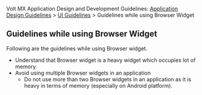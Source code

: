                           

Volt MX  Application Design and Development Guidelines: [Application Design Guidelines](Application_Design_Guidelines_Overview.md) > [UI Guidelines](UI_Guidelines.md) > Guidelines while using Browser Widget

Guidelines while using Browser Widget
-------------------------------------

Following are the guidelines while using Browser widget.

*   Understand that Browser widget is a heavy widget which occupies lot of memory.
*   Avoid using multiple Browser widgets in an application
    *   Do not use more than two Browser widgets in an application as it is heavy in terms of memory (especially on Android platform).
